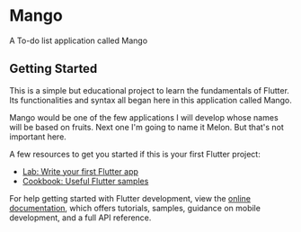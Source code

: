 # Mango

A To-do list application called Mango

## Getting Started

This is a simple but educational project to learn the fundamentals of Flutter.
Its functionalities and syntax all began here in this application called Mango.

Mango would be one of the few applications I will develop whose names will be based on fruits.
Next one I'm going to name it Melon. But that's not important here.

A few resources to get you started if this is your first Flutter project:

- [Lab: Write your first Flutter app](https://docs.flutter.dev/get-started/codelab)
- [Cookbook: Useful Flutter samples](https://docs.flutter.dev/cookbook)

For help getting started with Flutter development, view the
[online documentation](https://docs.flutter.dev/), which offers tutorials,
samples, guidance on mobile development, and a full API reference.
